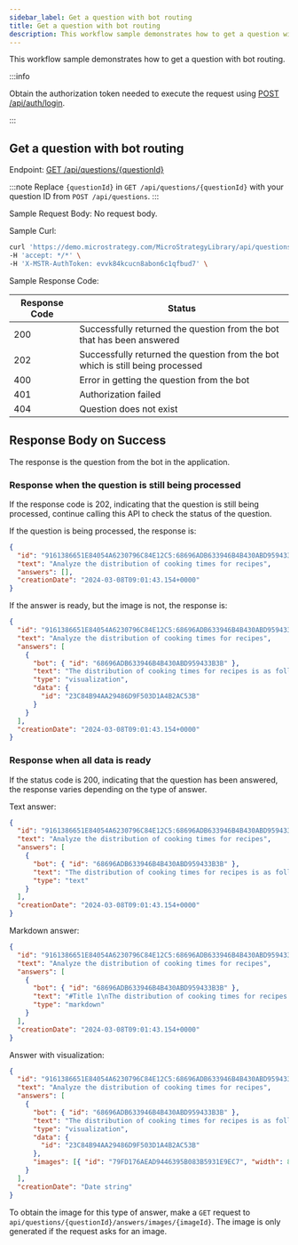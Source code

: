 ```yaml
---
sidebar_label: Get a question with bot routing
title: Get a question with bot routing
description: This workflow sample demonstrates how to get a question with bot routing.
---
```


<Available since="MicroStrategy ONE (June 2024)" />

This workflow sample demonstrates how to get a question with bot routing.

:::info

Obtain the authorization token needed to execute the request using [POST /api/auth/login](https://demo.microstrategy.com/MicroStrategyLibrary/api-docs/index.html#/Authentication/postLogin).

:::

## Get a question with bot routing

Endpoint: [GET /api/questions/\{questionId}](https://demo.microstrategy.com/MicroStrategyLibrary/api-docs/index.html#/AI%20Chatbot/queryMessage_1)

:::note
Replace `{questionId}` in `GET /api/questions/{questionId}` with your question ID from `POST /api/questions`.
:::

Sample Request Body:
No request body.

Sample Curl:

```bash
curl 'https://demo.microstrategy.com/MicroStrategyLibrary/api/questions/9161386651E84054A6230796C84E12C5:68696ADB633946B4B430ABD959433B3B:FCC1C28296014AB19ABD877E60590890' \
-H 'accept: */*' \
-H 'X-MSTR-AuthToken: evvk84kcucn8abon6c1qfbud7' \
```

Sample Response Code:

| Response Code | Status                                                                         |
| ------------- | ------------------------------------------------------------------------------ |
| 200           | Successfully returned the question from the bot that has been answered         |
| 202           | Successfully returned the question from the bot which is still being processed |
| 400           | Error in getting the question from the bot                                     |
| 401           | Authorization failed                                                           |
| 404           | Question does not exist                                                        |

## Response Body on Success

The response is the question from the bot in the application.

### Response when the question is still being processed

If the response code is 202, indicating that the question is still being processed, continue calling this API to check the status of the question.

If the question is being processed, the response is:

```json
{
  "id": "9161386651E84054A6230796C84E12C5:68696ADB633946B4B430ABD959433B3B:FCC1C28296014AB19ABD877E60590890",
  "text": "Analyze the distribution of cooking times for recipes",
  "answers": [],
  "creationDate": "2024-03-08T09:01:43.154+0000"
}
```

If the answer is ready, but the image is not, the response is:

```json
{
  "id": "9161386651E84054A6230796C84E12C5:68696ADB633946B4B430ABD959433B3B:FCC1C28296014AB19ABD877E60590890",
  "text": "Analyze the distribution of cooking times for recipes",
  "answers": [
    {
      "bot": { "id": "68696ADB633946B4B430ABD959433B3B" },
      "text": "The distribution of cooking times for recipes is as follows:\n- The shortest cooking time is -1 minute.\n- The majority of recipes have cooking times ranging from 2 to 60 minutes.\n- There are a few recipes with longer cooking times, such as 75, 90, 120, and 720 minutes.\n- The exact distribution of cooking times can be seen in the visualization result.",
      "type": "visualization",
      "data": {
        "id": "23C84B94AA29486D9F503D1A4B2AC53B"
      }
    }
  ],
  "creationDate": "2024-03-08T09:01:43.154+0000"
}
```

### Response when all data is ready

If the status code is 200, indicating that the question has been answered, the response varies depending on the type of answer.

Text answer:

```json
{
  "id": "9161386651E84054A6230796C84E12C5:68696ADB633946B4B430ABD959433B3B:FCC1C28296014AB19ABD877E60590890",
  "text": "Analyze the distribution of cooking times for recipes",
  "answers": [
    {
      "bot": { "id": "68696ADB633946B4B430ABD959433B3B" },
      "text": "The distribution of cooking times for recipes is as follows:\n- The shortest cooking time is -1 minute.\n- The majority of recipes have cooking times ranging from 2 to 60 minutes.\n- There are a few recipes with longer cooking times, such as 75, 90, 120, and 720 minutes.\n- The exact distribution of cooking times can be seen in the visualization result.",
      "type": "text"
    }
  ],
  "creationDate": "2024-03-08T09:01:43.154+0000"
}
```

Markdown answer:

```json
{
  "id": "9161386651E84054A6230796C84E12C5:68696ADB633946B4B430ABD959433B3B:FCC1C28296014AB19ABD877E60590890",
  "text": "Analyze the distribution of cooking times for recipes",
  "answers": [
    {
      "bot": { "id": "68696ADB633946B4B430ABD959433B3B" },
      "text": "#Title 1\nThe distribution of cooking times for recipes is as follows:\n- The shortest cooking time is -1 minute.\n- The majority of recipes have cooking times ranging from 2 to 60 minutes.\n- There are a few recipes with longer cooking times, such as 75, 90, 120, and 720 minutes.\n- The exact distribution of cooking times can be seen in the visualization result.",
      "type": "markdown"
    }
  ],
  "creationDate": "2024-03-08T09:01:43.154+0000"
}
```

Answer with visualization:

```json
{
  "id": "9161386651E84054A6230796C84E12C5:68696ADB633946B4B430ABD959433B3B:FCC1C28296014AB19ABD877E60590890",
  "text": "Analyze the distribution of cooking times for recipes",
  "answers": [
    {
      "bot": { "id": "68696ADB633946B4B430ABD959433B3B" },
      "text": "The distribution of cooking times for recipes is as follows:\n- The shortest cooking time is -1 minute.\n- The majority of recipes have cooking times ranging from 2 to 60 minutes.\n- There are a few recipes with longer cooking times, such as 75, 90, 120, and 720 minutes.\n- The exact distribution of cooking times can be seen in the visualization result.",
      "type": "visualization",
      "data": {
        "id": "23C84B94AA29486D9F503D1A4B2AC53B"
      },
      "images": [{ "id": "79FD176AEAD9446395B083B5931E9EC7", "width": 800, "height": 600 }]
    }
  ],
  "creationDate": "Date string"
}
```

To obtain the image for this type of answer, make a `GET` request to `api/questions/{questionId}/answers/images/{imageId}`. The image is only generated if the request asks for an image.
